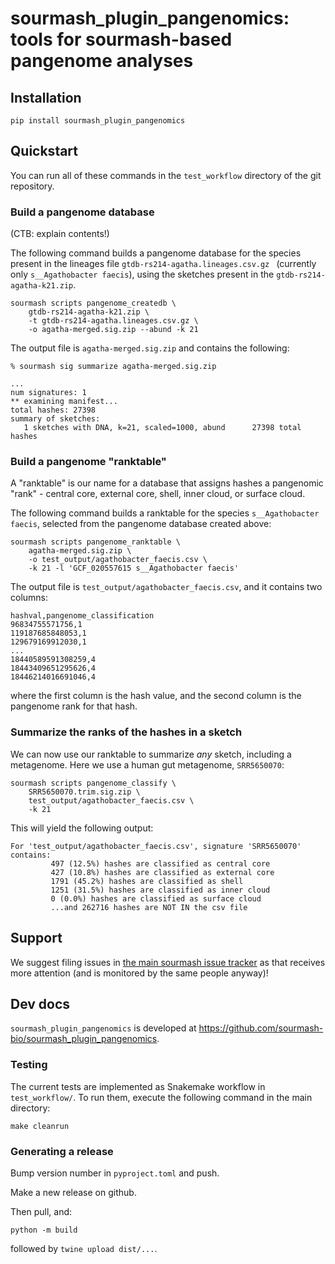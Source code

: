 # sourmash_plugin_pangenomics: tools for sourmash-based pangenome analyses

## Installation

```
pip install sourmash_plugin_pangenomics
```

## Quickstart

You can run all of these commands in the `test_workflow` directory of the git repository.

### Build a pangenome database

(CTB: explain contents!)

The following command builds a pangenome database for the species present in the lineages file `gtdb-rs214-agatha.lineages.csv.gz ` (currently only `s__Agathobacter faecis`), using the sketches present in the `gtdb-rs214-agatha-k21.zip`.

```
sourmash scripts pangenome_createdb \
    gtdb-rs214-agatha-k21.zip \
    -t gtdb-rs214-agatha.lineages.csv.gz \
    -o agatha-merged.sig.zip --abund -k 21
```

The output file is `agatha-merged.sig.zip` and contains the following:
```
% sourmash sig summarize agatha-merged.sig.zip

...
num signatures: 1
** examining manifest...
total hashes: 27398
summary of sketches:
   1 sketches with DNA, k=21, scaled=1000, abund      27398 total hashes
```

### Build a pangenome "ranktable"

A "ranktable" is our name for a database that assigns hashes a pangenomic "rank" - central core, external core, shell, inner cloud, or surface cloud.

The following command builds a ranktable for the species `s__Agathobacter faecis`, selected from the pangenome database created above:
```
sourmash scripts pangenome_ranktable \
    agatha-merged.sig.zip \
    -o test_output/agathobacter_faecis.csv \
    -k 21 -l 'GCF_020557615 s__Agathobacter faecis'
```

The output file is `test_output/agathobacter_faecis.csv`, and it contains two columns:

```
hashval,pangenome_classification
96834755571756,1
119187685848053,1
129679169912030,1
...
18440589591308259,4
18443409651295626,4
18446214016691046,4
```
where the first column is the hash value, and the second column is the pangenome rank for that hash.

### Summarize the ranks of the hashes in a sketch

We can now use our ranktable to summarize _any_ sketch, including a metagenome. Here we use a human gut metagenome, `SRR5650070`:

```
sourmash scripts pangenome_classify \
    SRR5650070.trim.sig.zip \
    test_output/agathobacter_faecis.csv \
    -k 21
```

This will yield the following output:

```
For 'test_output/agathobacter_faecis.csv', signature 'SRR5650070' contains:
         497 (12.5%) hashes are classified as central core
         427 (10.8%) hashes are classified as external core
         1791 (45.2%) hashes are classified as shell
         1251 (31.5%) hashes are classified as inner cloud
         0 (0.0%) hashes are classified as surface cloud
         ...and 262716 hashes are NOT IN the csv file
```

## Support

We suggest filing issues in [the main sourmash issue tracker](https://github.com/dib-lab/sourmash/issues) as that receives more attention (and is monitored by the same people anyway)!

## Dev docs

`sourmash_plugin_pangenomics` is developed at https://github.com/sourmash-bio/sourmash_plugin_pangenomics.

### Testing

The current tests are implemented as Snakemake workflow in `test_workflow/`. To run them, execute the following command in the main directory:
```
make cleanrun
```

### Generating a release

Bump version number in `pyproject.toml` and push.

Make a new release on github.

Then pull, and:

```
python -m build
```

followed by `twine upload dist/...`.

